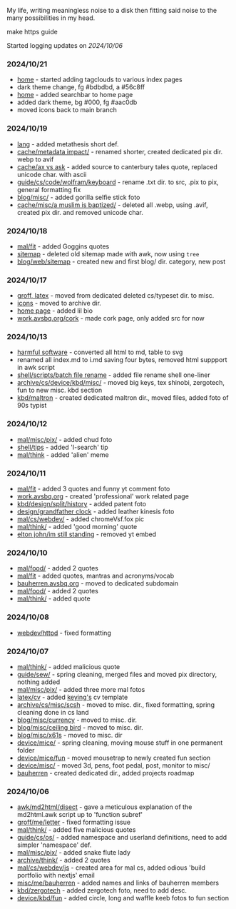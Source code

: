 My life, writing meaningless noise to a disk then fitting said noise to the many possibilities in my head.

make https guide

Started logging updates on *2024/10/06*

### 2024/10/21

- [home](/) - started adding tagclouds to various index pages
- dark theme change, fg #bdbdbd, a #56c8ff
- [home](/) - added searchbar to home page
- added dark theme, bg #000, fg #aac0db
- moved icons back to main branch

### 2024/10/19

- [lang](/lang) - added metathesis short def.
- [cache/metadata impact/](/archive/misc/cache/metadata_impact/) - renamed shorter, created dedicated pix dir. webp to avif
- [cache/ax vs ask](/archive/misc/cache/ax_vs_ask) - added source to canterbury tales quote, replaced unicode char. with ascii
- [guide/cs/code/wolfram/keyboard](/guide/cs/code/wolfram/keyboard) - rename .txt dir. to src, .pix to pix, general formatting fix
- [blog/misc/](/blog/misc/) - added gorilla selfie stick foto
- [cache/misc/a muslim is baptized/](/archive/misc/cache/misc/a_muslim_is_baptized/) - deleted all .webp, using .avif, created pix dir. and removed unicode char.

### 2024/10/18

- [mal/fit](/mal/fit) - added Goggins quotes
- [sitemap](/blog/me/sitemap.html) - deleted old sitemap made with awk, now using `tree`
- [blog/web/sitemap](/blog/web/sitemap_unix_tree) - created new and first blog/ dir. category, new post

### 2024/10/17

- [groff, latex](/guide/cs/misc/) - moved from dedicated deleted cs/typeset dir. to misc.
- [icons](/archive/icons/) - moved to archive dir.
- [home page](/) - added lil bio
- [work.avsbq.org/cork](//work.avsbq.org/cork) - made cork page, only added src for now

### 2024/10/13

- [harmful software](/archive/cs/misc/harmful_software) - converted all html to md, table to svg
- renamed all index.md to i.md saving four bytes, removed html suppport in awk script
- [shell/scripts/batch file rename](/guide/cs/code/shell/scripts/batch_file_rename) - added file rename shell one-liner
- [archive/cs/device/kbd/misc/](/archive/cs/device/kbd/misc/) - moved big keys, tex shinobi, zergotech, fun to new misc. kbd section
- [kbd/maltron](/archive/cs/device/kbd/maltron) - created dedicated maltron dir., moved files, added foto of 90s typist

### 2024/10/12

- [mal/misc/pix/](/mal/misc/pix) - added chud foto
- [shell/tips](/guide/cs/code/shell/tips) - added 'I-search' tip
- [mal/think](/mal/think) - added 'alien' meme

### 2024/10/11

- [mal/fit](/mal/fit) - added 3 quotes and funny yt comment foto
- [work.avsbq.org](//work.avsbq.org) - created 'professional' work related page
- [kbd/design/split/history](/archive/cs/device/kbd/design/split/history) - added patent foto 
- [design/grandfather clock](/archive/cs/device/kbd/design/grandfather_clock) - added leather kinesis foto 
- [mal/cs/webdev/](/mal/cs/webdev) - added chromeVsf.fox pic 
- [mal/think/](/mal/think) - added 'good morning' quote
- [elton john/im still standing](/archive/misc/music/elton_john/im_still_standing) - removed yt embed 

### 2024/10/10

- [mal/food/](/mal/food) - added 2 quotes
- [mal/fit](/mal/fit) - added quotes, mantras and acronyms/vocab
- [bauherren.avsbq.org](//bauherren.avsbq.org) - moved to dedicated subdomain
- [mal/food/](/mal/food) - added 2 quotes
- [mal/think/](/mal/think) - added quote

### 2024/10/08

- [webdev/httpd](/guide/cs/webdev/httpd) - fixed formatting

### 2024/10/07

- [mal/think/](/mal/think) - added malicious quote
- [guide/sew/](/guide/sew/) - spring cleaning, merged files and moved pix directory, nothing added
- [mal/misc/pix/](/mal/misc/pix) - added three more mal fotos
- [latex/cv](/guide/cs/typeset/latex/cv) - added [keying's](//keyi.ng) cv template
- [archive/cs/misc/scsh](/archive/cs/misc/scsh) - moved to misc. dir., fixed formatting, spring cleaning done in cs land
- [blog/misc/currency](/blog/misc/ceiling_bird) - moved to misc. dir.
- [blog/misc/ceiling bird](/blog/misc/ceiling_bird) - moved to misc. dir.
- [blog/misc/x61s](/blog/misc/x61s) - moved to misc. dir
- [device/mice/](/archive/cs/device/mice/) - spring cleaning, moving mouse stuff in one permanent folder
- [device/mice/fun](/archive/cs/device/mice/fun) - moved mousetrap to newly created fun section
- [device/misc/](/archive/cs/device/misc/) - moved 3d, pens, foot pedal, post, monitor to misc/
- [bauherren](bauherren) - created dedicated dir., added projects roadmap

### 2024/10/06

- [awk/md2html/disect](/guide/cs/code/awk/md2html/disect) - gave a meticulous explanation of the md2html.awk script up to 'function subref'
- [groff/me/letter](/guide/cs/typeset/groff/me/letter) - fixed formatting issue
- [mal/think/](/mal/think) - added five malicious quotes
- [guide/cs/os/](/guide/cs/os) - added namespace and userland definitions, need to add simpler 'namespace' def. 
- [mal/misc/pix/](/mal/misc/pix) - added snake flute lady
- [archive/think/](/archive/think/) - added 2 quotes
- [mal/cs/webdev/js](/mal/cs/webdev/js) - created area for mal cs, added odious 'build portfolio with nextjs' email
- [misc/me/bauherren](misc/me/bauherren) - added names and links of bauherren members
- [kbd/zergotech](kbd/zergotech) - added zergotech foto, need to add desc.
- [device/kbd/fun](device/kbd/fun) - added circle, long and waffle keeb fotos to fun section

